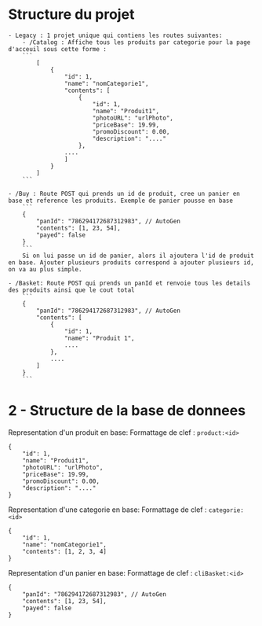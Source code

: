 # Structure du projet
	- Legacy : 1 projet unique qui contiens les routes suivantes:
		- /Catalog : Affiche tous les produits par categorie pour la page d'acceuil sous cette forme :
		```
			[
				{
					"id": 1,
					"name": "nomCategorie1",
					"contents": [
						{
							"id": 1,
							"name": "Produit1",
							"photoURL": "urlPhoto",
							"priceBase": 19.99,
							"promoDiscount": 0.00,
							"description": "...."
						},
					....
					]
				}
			]
		```

	- /Buy : Route POST qui prends un id de produit, cree un panier en base et reference les produits. Exemple de panier pousse en base
		```
		{
			"panId": "786294172687312983", // AutoGen
			"contents": [1, 23, 54],
			"payed": false
		}
		```
		Si on lui passe un id de panier, alors il ajoutera l'id de produit en base. Ajouter plusieurs produits correspond a ajouter plusieurs id, on va au plus simple.

	- /Basket: Route POST qui prends un panId et renvoie tous les details des produits ainsi que le cout total
		```
		{
			"panId": "786294172687312983", // AutoGen
			"contents": [
				{
					"id": 1,
					"name": "Produit 1",
					....
				},
				....
			]
		}
		```
# 2 - Structure de la base de donnees

Representation d'un produit en base:
Formattage de clef : `product:<id>`
```
{
	"id": 1,
	"name": "Produit1",
	"photoURL": "urlPhoto",
	"priceBase": 19.99,
	"promoDiscount": 0.00,
	"description": "...."
}
```

Representation d'une categorie en base:
Formattage de clef : `categorie:<id>`
```
{
	"id": 1,
	"name": "nomCategorie1",
	"contents": [1, 2, 3, 4]
}
```

Representation d'un panier en base:
Formattage de clef : `cliBasket:<id>`
```
{
	"panId": "786294172687312983", // AutoGen
	"contents": [1, 23, 54],
	"payed": false
}
```
